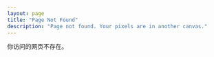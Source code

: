 ```yaml
---
layout: page
title: "Page Not Found"
description: "Page not found. Your pixels are in another canvas."
---  
```


你访问的网页不存在。

<script type="text/javascript">
  var GOOG_FIXURL_LANG = 'en';
  var GOOG_FIXURL_SITE = '{{ site.url }}'
</script>
<script type="text/javascript"
  src="http://linkhelp.clients.google.com/tbproxy/lh/wm/fixurl.js">
</script>
